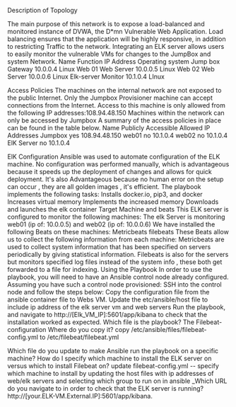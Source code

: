 Description of Topology

The main purpose of this network is to expose a load-balanced and monitored instance of DVWA, the D*mn Vulnerable Web Application.
Load balancing ensures that the application will be highly responsive, in addition to restricting Traffic to the network.
Integrating an ELK server allows users to easily monitor the vulnerable VMs for changes to the JumpBox and system Network.
Name 
Function 
IP Address 
Operating system 
Jump box 
Gateway 
10.0.0.4
Linux 
Web 01
Web Server
10.0.0.5
Linux
Web 02
Web Server 
10.0.0.6
Linux 
Elk-server
Monitor 
10.1.0.4
LInux 

Access Policies 
The machines on the internal network are not exposed to the public Internet.
Only the Jumpbox Provisioner machine can accept connections from the Internet. Access to this machine is only allowed from the following IP addresses:108.94.48.150
Machines within the network can only be accessed by Jumpbox
A summary of the access policies in place can be found in the table below.
Name 
Publicly Accessible 
Allowed IP Addresses 
Jumpbox
yes
108.94.48.150
web01
no
10.1.0.4
web02
no
10.1.0.4
ElK Server
no
10.1.0.4

ElK Configuration 
Ansible was used to automate configuration of the ELK machine. No configuration was performed manually, which is advantageous because it speeds up the deployment of changes and allows for quick deployment. It's also Advantageous because no human error on the setup can occur , they are all golden images , it's efficient.
The playbook implements the following tasks:
Installs docker.io, pip3, and docker
Increases virtual memory 
Implements the increased memory 
Downloads and launches the elk container 
Target Machine and beats
This ELK server is configured to monitor the following machines:
The elk Server is monitoring web01 (ip of: 10.0.0.5) and web02 (ip of: 10.0.0.6)
We have installed the following Beats on these machines:
Metricbeats
filebeats 
These Beats allow us to collect the following information from each machine:
Metricbeats are used to collect system information that has been specified on servers periodically by giving statistical information. 
Filebeats is also for the servers but monitors specified log files instead of the system info , these both get forwarded to a file for indexing. 
Using the Playbook
In order to use the playbook, you will need to have an Ansible control node already configured. Assuming you have such a control node provisioned:
SSH into the control node and follow the steps below:
Copy the configuration file from the ansible container file to Webs VM.
Update the etc/ansible/host file to include ip address of the elk server vm and web servers 
Run the playbook, and navigate to http://[Elk_VM_IP]:5601/app/kibana to check that the installation worked as expected.
Which file is the playbook? The Filebeat-configuration
Where do you copy it? copy /etc/ansible/files/filebeat-config.yml to /etc/filebeat/filebeat.yml

Which file do you update to make Ansible run the playbook on a specific machine? How do I specify which machine to install the ELK server on versus which to install Filebeat on? update filebeat-config.yml -- specify which machine to install by updating the host files with ip addresses of web/elk servers and selecting which group to run on in ansible
_Which URL do you navigate to in order to check that the ELK server is running? http://[your.ELK-VM.External.IP]:5601/app/kibana.

